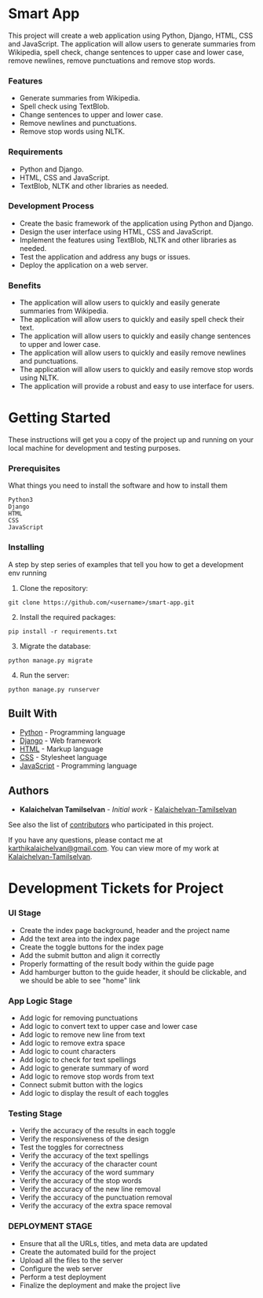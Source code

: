 # Smart App

This project will create a web application using Python, Django, HTML, CSS and JavaScript. The application will allow users to generate summaries from Wikipedia, spell check, change sentences to upper case and lower case, remove newlines, remove punctuations and remove stop words. 


### Features

- Generate summaries from Wikipedia.
- Spell check using TextBlob.
- Change sentences to upper and lower case.
- Remove newlines and punctuations.
- Remove stop words using NLTK.

### Requirements

- Python and Django.
- HTML, CSS and JavaScript.
- TextBlob, NLTK and other libraries as needed.

### Development Process

- Create the basic framework of the application using Python and Django.
- Design the user interface using HTML, CSS and JavaScript.
- Implement the features using TextBlob, NLTK and other libraries as needed.
- Test the application and address any bugs or issues.
- Deploy the application on a web server.

### Benefits

- The application will allow users to quickly and easily generate summaries from Wikipedia.
- The application will allow users to quickly and easily spell check their text.
- The application will allow users to quickly and easily change sentences to upper and lower case.
- The application will allow users to quickly and easily remove newlines and punctuations.
- The application will allow users to quickly and easily remove stop words using NLTK.
- The application will provide a robust and easy to use interface for users.


# Getting Started

These instructions will get you a copy of the project up and running on your local machine for development and testing purposes.

### Prerequisites

What things you need to install the software and how to install them

```
Python3
Django
HTML
CSS
JavaScript
```

### Installing

A step by step series of examples that tell you how to get a development env running

1. Clone the repository:
```
git clone https://github.com/<username>/smart-app.git
```
2. Install the required packages:
```
pip install -r requirements.txt
```
3. Migrate the database:
```
python manage.py migrate
```
4. Run the server:
```
python manage.py runserver
```

## Built With

* [Python](https://www.python.org/) - Programming language
* [Django](https://www.djangoproject.com/) - Web framework
* [HTML](https://www.w3schools.com/html/) - Markup language
* [CSS](https://www.w3schools.com/css/) - Stylesheet language
* [JavaScript](https://www.javascript.com/) - Programming language

## Authors

* **Kalaichelvan Tamilselvan** - *Initial work* - [Kalaichelvan-Tamilselvan](https://github.com/Kalaichelvan-Tamilselvan)

See also the list of [contributors](https://github.com/<username>/smart-app/contributors) who participated in this project.



If you have any questions, please contact me at karthikalaichelvan@gmail.com. You can view more of my work at [Kalaichelvan-Tamilselvan](https://github.com/Kalaichelvan-Tamilselvan).



# Development Tickets for Project

### UI Stage
- Create the index page background, header and the project name
- Add the text area into the index page
- Create the toggle buttons for the index page
- Add the submit button and align it correctly
- Properly formatting of the result body within the guide page
- Add hamburger button to the guide header, it should be clickable, and we should be able to see "home" link

### App Logic Stage
- Add logic for removing punctuations
- Add logic to convert text to upper case and lower case
- Add logic to remove new line from text
- Add logic to remove extra space
- Add logic to count characters
- Add logic to check for text spellings
- Add logic to generate summary of word
- Add logic to remove stop words from text
- Connect submit button with the logics
- Add logic to display the result of each toggles

### Testing Stage
- Verify the accuracy of the results in each toggle 
- Verify the responsiveness of the design
- Test the toggles for correctness
- Verify the accuracy of the text spellings
- Verify the accuracy of the character count
- Verify the accuracy of the word summary
- Verify the accuracy of the stop words
- Verify the accuracy of the new line removal
- Verify the accuracy of the punctuation removal
- Verify the accuracy of the extra space removal

### DEPLOYMENT STAGE
- Ensure that all the URLs, titles, and meta data are updated
- Create the automated build for the project
- Upload all the files to the server
- Configure the web server
- Perform a test deployment
- Finalize the deployment and make the project live

